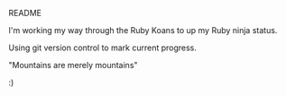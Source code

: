 README

I'm working my way through the Ruby Koans to up my Ruby ninja status.

Using git version control to mark current progress.

"Mountains are merely mountains"

:)

